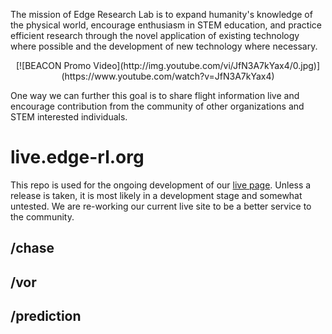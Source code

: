 The mission of Edge Research Lab is to expand humanity's knowledge of the physical world, encourage enthusiasm in STEM education, and practice efficient research through the novel application of existing technology where possible and the development of new technology where necessary.

<p align="center">
[![BEACON Promo Video](http://img.youtube.com/vi/JfN3A7kYax4/0.jpg)](https://www.youtube.com/watch?v=JfN3A7kYax4)
</p>

One way we can further this goal is to share flight information live and encourage contribution from the community of other organizations and STEM interested individuals.

# live.edge-rl.org

This repo is used for the ongoing development of our [live page](http://live.edge-rl.org).  Unless a release is taken, it is most likely in a development stage and somewhat untested. We are re-working our current live site to be a better service to the community.

## /chase

## /vor

## /prediction
